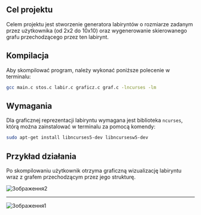 ## Cel projektu

Celem projektu jest stworzenie generatora labiryntów o rozmiarze zadanym przez użytkownika (od 2x2 do 10x10) oraz wygenerowanie skierowanego grafu przechodzącego przez ten labirynt.

## Kompilacja

Aby skompilować program, należy wykonać poniższe polecenie w terminalu:

```bash
gcc main.c stos.c labir.c graficz.c graf.c -lncurses -lm
```

## Wymagania

Dla graficznej reprezentacji labiryntu wymagana jest biblioteka `ncurses`, którą można zainstalować w terminalu za pomocą komendy:

```bash
sudo apt-get install libncurses5-dev libncursesw5-dev
```

## Przykład działania

Po skompilowaniu użytkownik otrzyma graficzną wizualizację labiryntu wraz z grafem przechodzącym przez jego strukturę.

![Зображення2](https://github.com/user-attachments/assets/0ce0d001-6520-438b-a569-2c8d060817c5)

---

![Зображення1](https://github.com/user-attachments/assets/614a24f4-7d7c-4d54-9d40-ccf5f21a8421)
